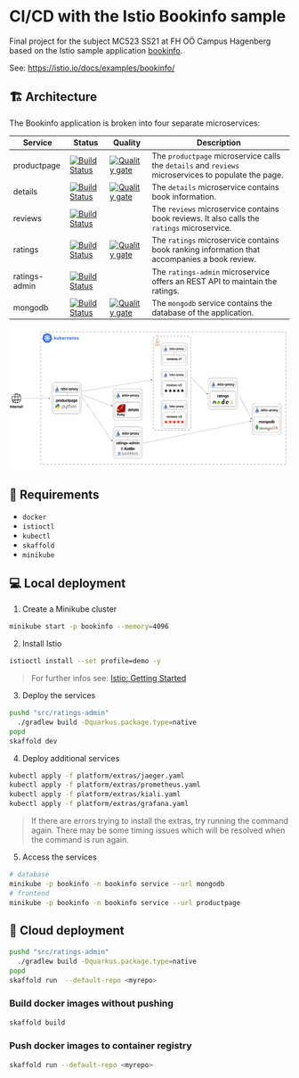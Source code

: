 # CI/CD with the Istio Bookinfo sample

Final project for the subject MC523 SS21 at FH OÖ Campus Hagenberg based on the Istio sample application [bookinfo](https://github.com/istio/istio/tree/master/samples/bookinfo).

See: <https://istio.io/docs/examples/bookinfo/>

## 🏗 Architecture

The Bookinfo application is broken into four separate microservices:

| Service       | Status                                                                                                                                                                                                                       | Quality                                                                                                                                                                          | Description                                                                                                |
|---------------|------------------------------------------------------------------------------------------------------------------------------------------------------------------------------------------------------------------------------|----------------------------------------------------------------------------------------------------------------------------------------------------------------------------------|------------------------------------------------------------------------------------------------------------|
| productpage   | [![Build Status](https://dev.azure.com/MC523-book-info/bookinfo/_apis/build/status/Productpage%20Pipeline?branchName=main)](https://dev.azure.com/MC523-book-info/bookinfo/_build/latest?definitionId=5&branchName=main)     | [![Quality gate](https://sonarcloud.io/api/project_badges/quality_gate?project=ammerzon_bookinfo_productpage)](https://sonarcloud.io/dashboard?id=ammerzon_bookinfo_productpage) | The ``productpage`` microservice calls the ``details`` and ``reviews`` microservices to populate the page. |
| details       | [![Build Status](https://dev.azure.com/MC523-book-info/bookinfo/_apis/build/status/Details%20pipeline?branchName=main)](https://dev.azure.com/MC523-book-info/bookinfo/_build/latest?definitionId=4&branchName=main)         | [![Quality gate](https://sonarcloud.io/api/project_badges/quality_gate?project=ammerzon_bookinfo_details)](https://sonarcloud.io/dashboard?id=ammerzon_bookinfo_details)         | The ``details`` microservice contains book information.                                                    |
| reviews       | [![Build Status](https://dev.azure.com/MC523-book-info/bookinfo/_apis/build/status/Reviews%20Pipeline?branchName=main)](https://dev.azure.com/MC523-book-info/bookinfo/_build/latest?definitionId=3&branchName=main)         |                                                                                                                                                                                  | The ``reviews`` microservice contains book reviews. It also calls the ``ratings`` microservice.            |
| ratings       | [![Build Status](https://dev.azure.com/MC523-book-info/bookinfo/_apis/build/status/Ratings%20Pipeline?branchName=main)](https://dev.azure.com/MC523-book-info/bookinfo/_build/latest?definitionId=2&branchName=main)         | [![Quality gate](https://sonarcloud.io/api/project_badges/quality_gate?project=ammerzon_bookinfo_ratings)](https://sonarcloud.io/dashboard?id=ammerzon_bookinfo_ratings)         | The ``ratings`` microservice contains book ranking information that accompanies a book review.             |
| ratings-admin | [![Build Status](https://dev.azure.com/MC523-book-info/bookinfo/_apis/build/status/Ratings%20Admin%20Pipeline?branchName=main)](https://dev.azure.com/MC523-book-info/bookinfo/_build/latest?definitionId=6&branchName=main) |                                                                                                                                                                                  | The ``ratings-admin`` microservice offers an REST API to maintain the ratings.                             |
| mongodb       | [![Build Status](https://dev.azure.com/MC523-book-info/bookinfo/_apis/build/status/MongoDb%20Pipeline?branchName=main)](https://dev.azure.com/MC523-book-info/bookinfo/_build/latest?definitionId=1&branchName=main)         | [![Quality gate](https://sonarcloud.io/api/project_badges/quality_gate?project=ammerzon_bookinfo_mongodb)](https://sonarcloud.io/dashboard?id=ammerzon_bookinfo_mongodb)         | The ``mongodb`` service contains the database of the application.                                          |

![](.github/architecture.png)

## 📝 Requirements

- `docker`
- `istioctl`
- `kubectl`
- `skaffold`
- `minikube`

## 💻 Local deployment

1. Create a Minikube cluster

```bash
minikube start -p bookinfo --memory=4096
```

2. Install Istio
```bash
istioctl install --set profile=demo -y
```

> For further infos see: [Istio: Getting Started](https://istio.io/latest/docs/setup/getting-started/#install)

3. Deploy the services
```bash
pushd "src/ratings-admin"
  ./gradlew build -Dquarkus.package.type=native
popd
skaffold dev
```

4. Deploy additional services
```bash
kubectl apply -f platform/extras/jaeger.yaml
kubectl apply -f platform/extras/prometheus.yaml
kubectl apply -f platform/extras/kiali.yaml
kubectl apply -f platform/extras/grafana.yaml
```

> If there are errors trying to install the extras, try running the command again. There may be some timing issues which will be resolved when the command is run again.

5. Access the services
```bash
# database
minikube -p bookinfo -n bookinfo service --url mongodb
# frontend
minikube -p bookinfo -n bookinfo service --url productpage
```

## 🚀 Cloud deployment

```bash
pushd "src/ratings-admin"
  ./gradlew build -Dquarkus.package.type=native
popd
skaffold run  --default-repo <myrepo>
```

### Build docker images without pushing

```bash
skaffold build
```

### Push docker images to container registry

```bash
skaffold run --default-repo <myrepo>
```